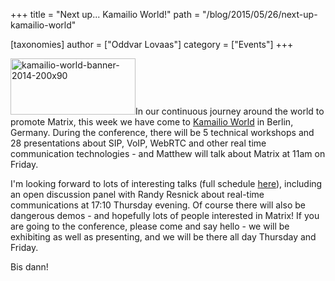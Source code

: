 +++
title = "Next up... Kamailio World!"
path = "/blog/2015/05/26/next-up-kamailio-world"

[taxonomies]
author = ["Oddvar Lovaas"]
category = ["Events"]
+++

<a href="http://conference.kamailio.com/k03/"><img src="http://matrix.org/blog/wp-content/uploads/2015/05/kamailio-world-banner-2014-200x90.png" alt="kamailio-world-banner-2014-200x90" width="200" height="90" class="alignleft size-full wp-image-1031" /></a>In our continuous journey around the world to promote Matrix, this week we have come to <a href="http://conference.kamailio.com/k03/" alt="Kamailio World">Kamailio World</a> in Berlin, Germany. During the conference, there will be 5 technical workshops and 28 presentations about SIP, VoIP, WebRTC and other real time communication technologies - and Matthew will talk about Matrix at 11am on Friday.

I'm looking forward to lots of interesting talks (full schedule <a href="http://conference.kamailio.com/k03/schedule/">here</a>), including an open discussion panel with Randy Resnick about real-time communications at 17:10 Thursday evening. Of course there will also be dangerous demos - and hopefully lots of people interested in Matrix! If you are going to the conference, please come and say hello - we will be exhibiting as well as presenting, and we will be there all day Thursday and Friday. 

Bis dann!
